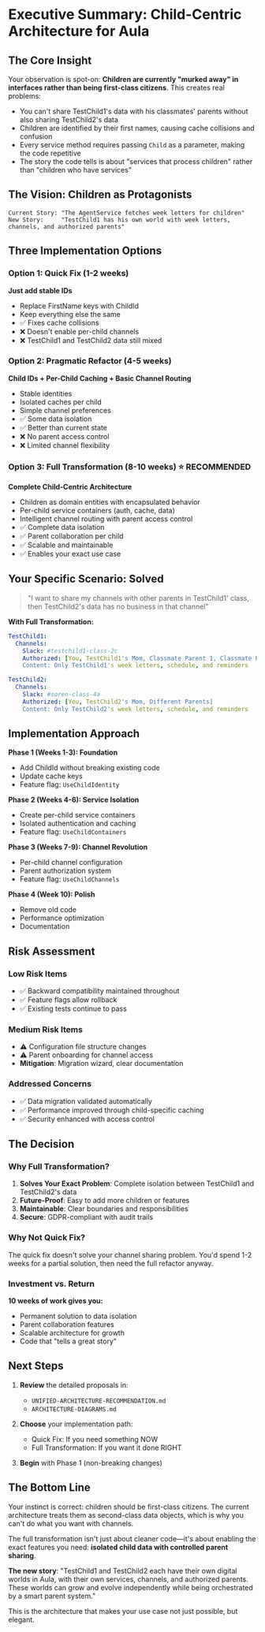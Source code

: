 # Executive Summary: Child-Centric Architecture for Aula

## The Core Insight

Your observation is spot-on: **Children are currently "murked away" in interfaces rather than being first-class citizens**. This creates real problems:

- You can't share TestChild1's data with his classmates' parents without also sharing TestChild2's data
- Children are identified by their first names, causing cache collisions and confusion
- Every service method requires passing `Child` as a parameter, making the code repetitive
- The story the code tells is about "services that process children" rather than "children who have services"

## The Vision: Children as Protagonists

```
Current Story: "The AgentService fetches week letters for children"
New Story:     "TestChild1 has his own world with week letters, channels, and authorized parents"
```

## Three Implementation Options

### Option 1: Quick Fix (1-2 weeks)
**Just add stable IDs**
- Replace FirstName keys with ChildId
- Keep everything else the same
- ✅ Fixes cache collisions
- ❌ Doesn't enable per-child channels
- ❌ TestChild1 and TestChild2 data still mixed

### Option 2: Pragmatic Refactor (4-5 weeks)
**Child IDs + Per-Child Caching + Basic Channel Routing**
- Stable identities
- Isolated caches per child
- Simple channel preferences
- ✅ Some data isolation
- ✅ Better than current state
- ❌ No parent access control
- ❌ Limited channel flexibility

### Option 3: Full Transformation (8-10 weeks) ⭐ RECOMMENDED
**Complete Child-Centric Architecture**
- Children as domain entities with encapsulated behavior
- Per-child service containers (auth, cache, data)
- Intelligent channel routing with parent access control
- ✅ Complete data isolation
- ✅ Parent collaboration per child
- ✅ Scalable and maintainable
- ✅ Enables your exact use case

## Your Specific Scenario: Solved

> "I want to share my channels with other parents in TestChild1' class, then TestChild2's data has no business in that channel"

**With Full Transformation:**
```yaml
TestChild1:
  Channels:
    Slack: #testchild1-class-2c
    Authorized: [You, TestChild1's Mom, Classmate Parent 1, Classmate Parent 2]
    Content: Only TestChild1's week letters, schedule, and reminders

TestChild2:
  Channels:
    Slack: #soren-class-4a
    Authorized: [You, TestChild2's Mom, Different Parents]
    Content: Only TestChild2's week letters, schedule, and reminders
```

## Implementation Approach

**Phase 1 (Weeks 1-3): Foundation**
- Add ChildId without breaking existing code
- Update cache keys
- Feature flag: `UseChildIdentity`

**Phase 2 (Weeks 4-6): Service Isolation**
- Create per-child service containers
- Isolated authentication and caching
- Feature flag: `UseChildContainers`

**Phase 3 (Weeks 7-9): Channel Revolution**
- Per-child channel configuration
- Parent authorization system
- Feature flag: `UseChildChannels`

**Phase 4 (Week 10): Polish**
- Remove old code
- Performance optimization
- Documentation

## Risk Assessment

### Low Risk Items
- ✅ Backward compatibility maintained throughout
- ✅ Feature flags allow rollback
- ✅ Existing tests continue to pass

### Medium Risk Items
- ⚠️ Configuration file structure changes
- ⚠️ Parent onboarding for channel access
- **Mitigation**: Migration wizard, clear documentation

### Addressed Concerns
- ✅ Data migration validated automatically
- ✅ Performance improved through child-specific caching
- ✅ Security enhanced with access control

## The Decision

### Why Full Transformation?

1. **Solves Your Exact Problem**: Complete isolation between TestChild1 and TestChild2's data
2. **Future-Proof**: Easy to add more children or features
3. **Maintainable**: Clear boundaries and responsibilities
4. **Secure**: GDPR-compliant with audit trails

### Why Not Quick Fix?

The quick fix doesn't solve your channel sharing problem. You'd spend 1-2 weeks for a partial solution, then need the full refactor anyway.

### Investment vs. Return

**10 weeks of work gives you:**
- Permanent solution to data isolation
- Parent collaboration features
- Scalable architecture for growth
- Code that "tells a great story"

## Next Steps

1. **Review** the detailed proposals in:
   - `UNIFIED-ARCHITECTURE-RECOMMENDATION.md`
   - `ARCHITECTURE-DIAGRAMS.md`

2. **Choose** your implementation path:
   - Quick Fix: If you need something NOW
   - Full Transformation: If you want it done RIGHT

3. **Begin** with Phase 1 (non-breaking changes)

## The Bottom Line

Your instinct is correct: children should be first-class citizens. The current architecture treats them as second-class data objects, which is why you can't do what you want with channels.

The full transformation isn't just about cleaner code—it's about enabling the exact features you need: **isolated child data with controlled parent sharing**.

**The new story**: "TestChild1 and TestChild2 each have their own digital worlds in Aula, with their own services, channels, and authorized parents. These worlds can grow and evolve independently while being orchestrated by a smart parent system."

This is the architecture that makes your use case not just possible, but elegant.
